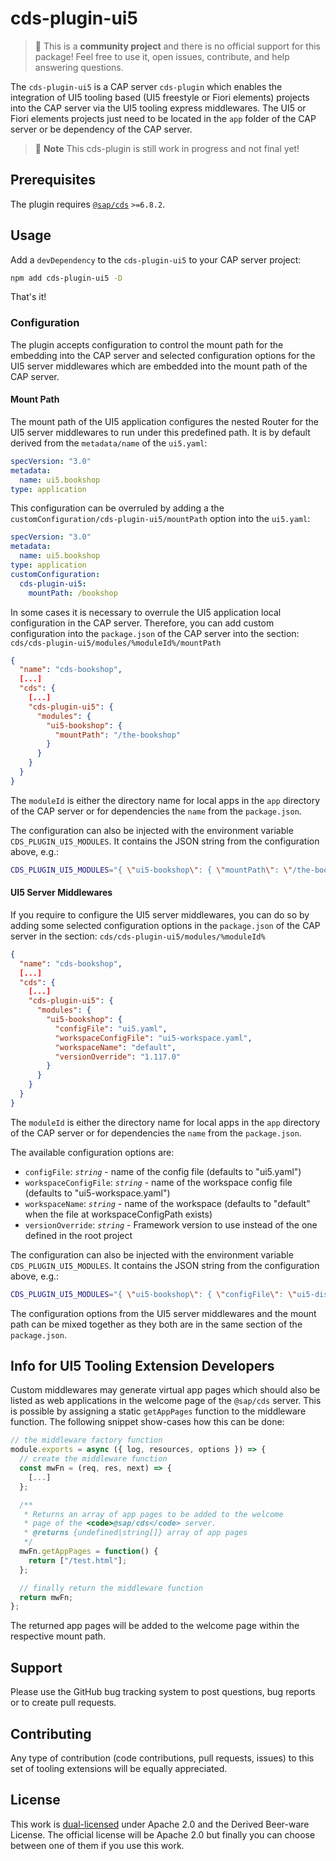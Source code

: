 # cds-plugin-ui5

> :wave: This is a **community project** and there is no official support for this package! Feel free to use it, open issues, contribute, and help answering questions.

The `cds-plugin-ui5` is a CAP server `cds-plugin` which enables the integration of UI5 tooling based (UI5 freestyle or Fiori elements) projects into the CAP server via the UI5 tooling express middlewares. The UI5 or Fiori elements projects just need to be located in the `app` folder of the CAP server or be dependency of the CAP server.

> :construction: **Note**
> This cds-plugin is still work in progress and not final yet!

## Prerequisites

The plugin requires [`@sap/cds`](https://www.npmjs.com/package/@sap/cds) `>=6.8.2`.

## Usage

Add a `devDependency` to the `cds-plugin-ui5` to your CAP server project:

```sh
npm add cds-plugin-ui5 -D
```

That's it!

### Configuration

The plugin accepts configuration to control the mount path for the embedding into the CAP server and selected configuration options for the UI5 server middlewares which are embedded into the mount path of the CAP server.

#### Mount Path

The mount path of the UI5 application configures the nested Router for the UI5 server middlewares to run under this predefined path. It is by default derived from the `metadata/name` of the `ui5.yaml`:

```yaml
specVersion: "3.0"
metadata:
  name: ui5.bookshop
type: application
```

This configuration can be overruled by adding a the `customConfiguration/cds-plugin-ui5/mountPath` option into the `ui5.yaml`:

```yaml
specVersion: "3.0"
metadata:
  name: ui5.bookshop
type: application
customConfiguration:
  cds-plugin-ui5:
    mountPath: /bookshop
```

In some cases it is necessary to overrule the UI5 application local configuration in the CAP server. Therefore, you can add custom configuration into the `package.json` of the CAP server into the section: `cds/cds-plugin-ui5/modules/%moduleId%/mountPath`

```json
{
  "name": "cds-bookshop",
  [...]
  "cds": {
    [...]
    "cds-plugin-ui5": {
      "modules": {
        "ui5-bookshop": {
          "mountPath": "/the-bookshop"
        }
      }
    }
  }
}
```

The `moduleId` is either the directory name for local apps in the `app` directory of the CAP server or for dependencies the `name` from the `package.json`.

The configuration can also be injected with the environment variable `CDS_PLUGIN_UI5_MODULES`. It contains the JSON string from the configuration above, e.g.:

```sh
CDS_PLUGIN_UI5_MODULES="{ \"ui5-bookshop\": { \"mountPath\": \"/the-bookshop\" } }" cds-serve
```

#### UI5 Server Middlewares

If you require to configure the UI5 server middlewares, you can do so by adding some selected configuration options in the `package.json` of the CAP server in the section: `cds/cds-plugin-ui5/modules/%moduleId%`

```json
{
  "name": "cds-bookshop",
  [...]
  "cds": {
    [...]
    "cds-plugin-ui5": {
      "modules": {
        "ui5-bookshop": {
          "configFile": "ui5.yaml",
          "workspaceConfigFile": "ui5-workspace.yaml",
          "workspaceName": "default",
          "versionOverride": "1.117.0"
        }
      }
    }
  }
}
```

The `moduleId` is either the directory name for local apps in the `app` directory of the CAP server or for dependencies the `name` from the `package.json`.

The available configuration options are:

* `configFile`: *`string`* - name of the config file (defaults to "ui5.yaml")
* `workspaceConfigFile`: *`string`* - name of the workspace config file (defaults to "ui5-workspace.yaml")
* `workspaceName`: *`string`* - name of the workspace (defaults to "default" when the file at workspaceConfigPath exists)
* `versionOverride`: *`string`* - Framework version to use instead of the one defined in the root project

The configuration can also be injected with the environment variable `CDS_PLUGIN_UI5_MODULES`. It contains the JSON string from the configuration above, e.g.:

```sh
CDS_PLUGIN_UI5_MODULES="{ \"ui5-bookshop\": { \"configFile\": \"ui5-dist.yaml\" } }" cds-serve
```

The configuration options from the UI5 server middlewares and the mount path can be mixed together as they both are in the same section of the `package.json`.

## Info for UI5 Tooling Extension Developers

Custom middlewares may generate virtual app pages which should also be listed as web applications in the welcome page of the `@sap/cds` server. This is possible by assigning a static `getAppPages` function to the middleware function. The following snippet show-cases how this can be done:

```js
// the middleware factory function
module.exports = async ({ log, resources, options }) => {
  // create the middleware function
  const mwFn = (req, res, next) => {
    [...]
  };

  /**
   * Returns an array of app pages to be added to the welcome
   * page of the <code>@sap/cds</code> server.
   * @returns {undefined|string[]} array of app pages
   */
  mwFn.getAppPages = function() {
    return ["/test.html"];
  };

  // finally return the middleware function
  return mwFn;
};
```

The returned app pages will be added to the welcome page within the respective mount path.

## Support

Please use the GitHub bug tracking system to post questions, bug reports or to create pull requests.

## Contributing

Any type of contribution (code contributions, pull requests, issues) to this set of tooling extensions will be equally appreciated.

## License

This work is [dual-licensed](../../LICENSE) under Apache 2.0 and the Derived Beer-ware License. The official license will be Apache 2.0 but finally you can choose between one of them if you use this work.
